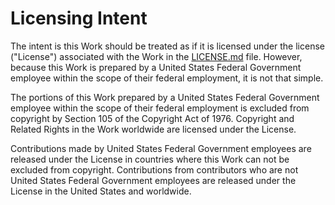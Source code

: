 # Licensing Intent 

The intent is this Work should be treated as if it is licensed under the license ("License") associated with the Work in the [LICENSE.md](.\LICENSE.md) file. However, because this Work is prepared by a United States Federal Government employee within the scope of their federal employment, it is not that simple.

The portions of this Work prepared by a United States Federal Government employee within the scope of their federal employment is excluded from copyright by Section 105 of the Copyright Act of 1976. Copyright and Related Rights in the Work worldwide are licensed under the License.

Contributions made by United States Federal Government employees are released under the License in countries where this Work can not be excluded from copyright. Contributions from contributors who are not United States Federal Government employees are released under the License in the United States and worldwide.